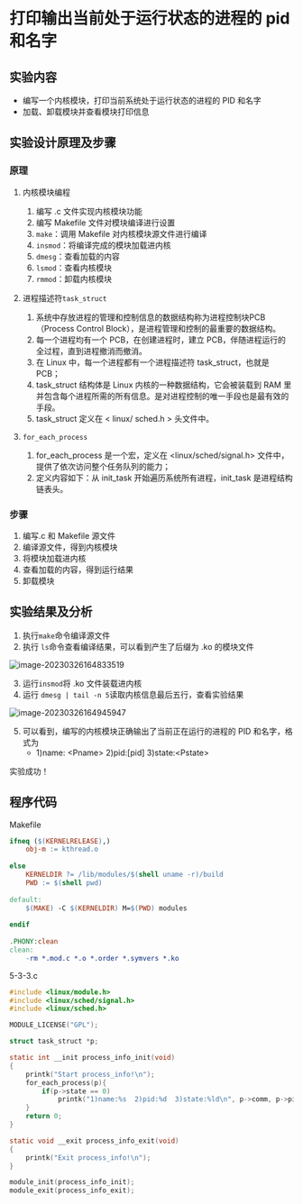 #  打印输出当前处于运行状态的进程的 pid 和名字

## 实验内容

- 编写一个内核模块，打印当前系统处于运行状态的进程的 PID 和名字
- 加载、卸载模块并查看模块打印信息

## 实验设计原理及步骤

### 原理

1. 内核模块编程
   1. 编写 .c 文件实现内核模块功能
   2. 编写 Makefile 文件对模块编译进行设置
   3. `make`：调用 Makefile 对内核模块源文件进行编译
   4. `insmod`：将编译完成的模块加载进内核
   5. `dmesg`：查看加载的内容
   6. `lsmod`：查看内核模块
   7. `rmmod`：卸载内核模块

2. 进程描述符`task_struct`
   1. 系统中存放进程的管理和控制信息的数据结构称为进程控制块PCB（Process Control Block），是进程管理和控制的最重要的数据结构。
   2. 每一个进程均有一个 PCB，在创建进程时，建立 PCB，伴随进程运行的全过程，直到进程撤消而撤消。
   3. 在 Linux 中，每一个进程都有一个进程描述符 task_struct，也就是 PCB；
   4. task_struct 结构体是 Linux 内核的一种数据结构，它会被装载到 RAM 里并包含每个进程所需的所有信息。是对进程控制的唯一手段也是最有效的手段。
   5. task_struct 定义在 < linux/ sched.h > 头文件中。
3. `for_each_process`
   1. for_each_process 是一个宏，定义在 <linux/sched/signal.h> 文件中，提供了依次访问整个任务队列的能力；
   2. 定义内容如下：从 init_task 开始遍历系统所有进程，init_task 是进程结构链表头。

### 步骤

1. 编写.c 和 Makefile 源文件
2. 编译源文件，得到内核模块
3. 将模块加载进内核
4. 查看加载的内容，得到运行结果
5. 卸载模块

## 实验结果及分析

1. 执行`make`命令编译源文件
2. 执行 `ls`命令查看编译结果，可以看到产生了后缀为 .ko 的模块文件

![image-20230326164833519](https://wangleidetuchuang.oss-cn-beijing.aliyuncs.com/img/image-20230326164833519.png)

3. 运行`insmod`将 .ko 文件装载进内核
4. 运行 `dmesg | tail -n 5`读取内核信息最后五行，查看实验结果

![image-20230326164945947](https://wangleidetuchuang.oss-cn-beijing.aliyuncs.com/img/image-20230326164945947.png)

5. 可以看到，编写的内核模块正确输出了当前正在运行的进程的 PID 和名字，格式为
   - 1)name: \<Pname>	2)pid:\[pid]	3)state:\<Pstate>

实验成功！

## 程序代码

Makefile

```makefile
ifneq ($(KERNELRELEASE),)
    obj-m := kthread.o
    
else
    KERNELDIR ?= /lib/modules/$(shell uname -r)/build
    PWD := $(shell pwd)
​
default:
    $(MAKE) -C $(KERNELDIR) M=$(PWD) modules
​
endif
​
.PHONY:clean
clean:
    -rm *.mod.c *.o *.order *.symvers *.ko
```

5-3-3.c

```c
#include <linux/module.h>
#include <linux/sched/signal.h>
#include <linux/sched.h>

MODULE_LICENSE("GPL");

struct task_struct *p;

static int __init process_info_init(void)
{
	printk("Start process_info!\n");
	for_each_process(p){
		if(p->state == 0)
			printk("1)name:%s  2)pid:%d  3)state:%ld\n", p->comm, p->pid, p->state);
	}
	return 0;
}

static void __exit process_info_exit(void)
{
	printk("Exit process_info!\n");
}

module_init(process_info_init);
module_exit(process_info_exit);
```





